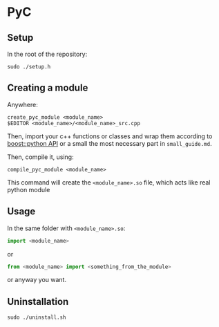 # PyC
## Setup
In the root of the repository:
```shell
sudo ./setup.h
```
## Creating a module
Anywhere:
```shell
create_pyc_module <module_name>
$EDITOR <module_name>/<module_name>_src.cpp
```
Then, import your c++ functions or classes and wrap them according to [boost::python API](https://www.boost.org/doc/libs/1_76_0/libs/python/doc/html/tutorial/index.html) or a small the most necessary part in `small_guide.md`. 

Then, compile it, using:
```shell
compile_pyc_module <module_name>
```
This command will create the `<module_name>.so` file, which acts like real python module
## Usage
In the same folder with `<module_name>.so`:
```python
import <module_name>
```
or
```python
from <module_name> import <something_from_the_module> 
```
or anyway you want.

## Uninstallation
```shell
sudo ./uninstall.sh
```